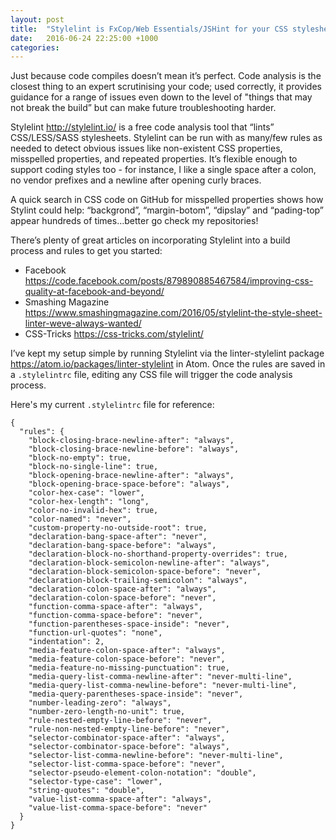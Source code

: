 ```yaml
---
layout: post
title:  "Stylelint is FxCop/Web Essentials/JSHint for your CSS stylesheets"
date:   2016-06-24 22:25:00 +1000
categories:
---
```

Just because code compiles doesn’t mean it’s perfect. Code analysis is the closest thing to an expert scrutinising your code; used correctly, it provides guidance for a range of issues even down to the level of "things that may not break the build” but can make future troubleshooting harder.

Stylelint <http://stylelint.io/> is a free code analysis tool that “lints” CSS/LESS/SASS stylesheets. Stylelint can be run with as many/few rules as needed to detect obvious issues like non-existent CSS properties, misspelled properties, and repeated properties. It’s flexible enough to support coding styles too - for instance, I like a single space after a colon, no vendor prefixes and a newline after opening curly braces.

A quick search in CSS code on GitHub for misspelled properties shows how Stylint could help: “backgrond”, “margin-botom”, “dipslay” and “pading-top” appear hundreds of times…better go check my repositories!

There’s plenty of great articles on incorporating Stylelint into a build process and rules to get you started:

* Facebook <https://code.facebook.com/posts/879890885467584/improving-css-quality-at-facebook-and-beyond/>
* Smashing Magazine <https://www.smashingmagazine.com/2016/05/stylelint-the-style-sheet-linter-weve-always-wanted/>
* CSS-Tricks <https://css-tricks.com/stylelint/>

I’ve kept my setup simple by running Stylelint via the linter-stylelint package <https://atom.io/packages/linter-stylelint> in Atom. Once the rules are saved in a `.stylelintrc` file, editing any CSS file will trigger the code analysis process.

Here's my current `.stylelintrc` file for reference:

```
{
  "rules": {
    "block-closing-brace-newline-after": "always",
    "block-closing-brace-newline-before": "always",
    "block-no-empty": true,
    "block-no-single-line": true,
    "block-opening-brace-newline-after": "always",
    "block-opening-brace-space-before": "always",
    "color-hex-case": "lower",
    "color-hex-length": "long",
    "color-no-invalid-hex": true,
    "color-named": "never",
    "custom-property-no-outside-root": true,
    "declaration-bang-space-after": "never",
    "declaration-bang-space-before": "always",
    "declaration-block-no-shorthand-property-overrides": true,
    "declaration-block-semicolon-newline-after": "always",
    "declaration-block-semicolon-space-before": "never",
    "declaration-block-trailing-semicolon": "always",
    "declaration-colon-space-after": "always",
    "declaration-colon-space-before": "never",
    "function-comma-space-after": "always",
    "function-comma-space-before": "never",
    "function-parentheses-space-inside": "never",
    "function-url-quotes": "none",
    "indentation": 2,
    "media-feature-colon-space-after": "always",
    "media-feature-colon-space-before": "never",
    "media-feature-no-missing-punctuation": true,
    "media-query-list-comma-newline-after": "never-multi-line",
    "media-query-list-comma-newline-before": "never-multi-line",
    "media-query-parentheses-space-inside": "never",
    "number-leading-zero": "always",
    "number-zero-length-no-unit": true,
    "rule-nested-empty-line-before": "never",
    "rule-non-nested-empty-line-before": "never",
    "selector-combinator-space-after": "always",
    "selector-combinator-space-before": "always",
    "selector-list-comma-newline-before": "never-multi-line",
    "selector-list-comma-space-before": "never",
    "selector-pseudo-element-colon-notation": "double",
    "selector-type-case": "lower",
    "string-quotes": "double",
    "value-list-comma-space-after": "always",
    "value-list-comma-space-before": "never"
  }
}

```

